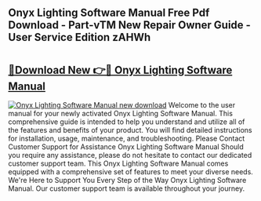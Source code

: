 ## Onyx Lighting Software Manual Free Pdf Download - Part-vTM New Repair Owner Guide - User Service Edition zAHWh

# <h2><a href="http://cf17604.oget.top/?id=Onyx+Lighting+Software+Manual">🔗Download New 👉🔴 Onyx Lighting Software Manual</a></h2>

[![Onyx Lighting Software Manual new download](https://i.imgur.com/5g1atiW.png)](http://cf17604.oget.top/?id=Onyx+Lighting+Software+Manual)
Welcome to the user manual for your newly activated Onyx Lighting Software Manual. This comprehensive guide is intended to help you understand and utilize all of the features and benefits of your product. You will find detailed instructions for installation, usage, maintenance, and troubleshooting. Please Contact Customer Support for Assistance Onyx Lighting Software Manual Should you require any assistance, please do not hesitate to contact our dedicated customer support team. This Onyx Lighting Software Manual comes equipped with a comprehensive set of features to meet your diverse needs. We're Here to Support You Every Step of the Way Onyx Lighting Software Manual. Our customer support team is available throughout your journey.
